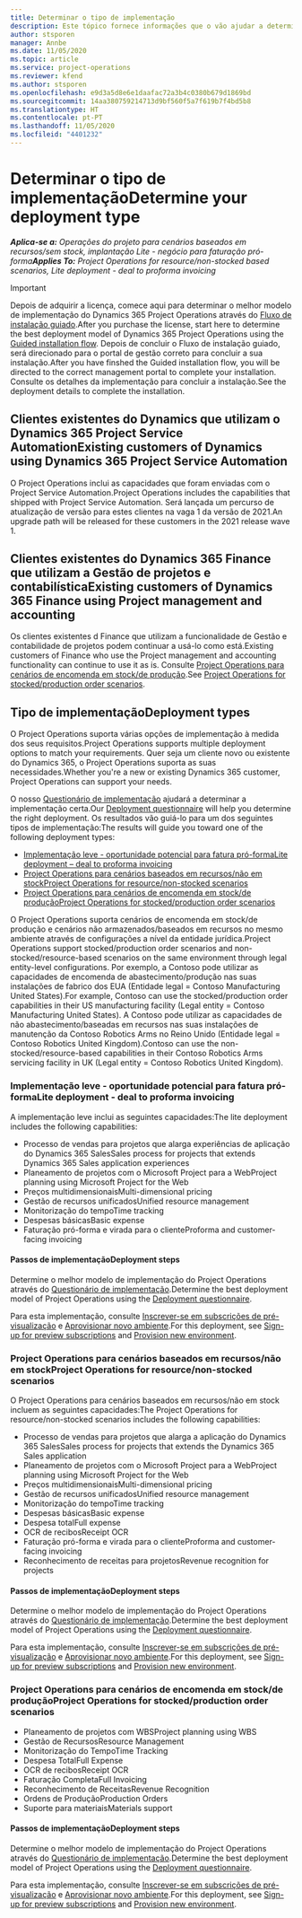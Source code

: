 ```yaml
---
title: Determinar o tipo de implementação
description: Este tópico fornece informações que o vão ajudar a determinar o tipo de implementação correto do Project Operations para a sua empresa.
author: stsporen
manager: Annbe
ms.date: 11/05/2020
ms.topic: article
ms.service: project-operations
ms.reviewer: kfend
ms.author: stsporen
ms.openlocfilehash: e9d3a5d8e6e1daafac72a3b4c0380b679d1869bd
ms.sourcegitcommit: 14aa380759214713d9bf560f5a7f619b7f4bd5b8
ms.translationtype: HT
ms.contentlocale: pt-PT
ms.lasthandoff: 11/05/2020
ms.locfileid: "4401232"
---
```

# <a name="determine-your-deployment-type"></a><span data-ttu-id="b3a63-103">Determinar o tipo de implementação</span><span class="sxs-lookup"><span data-stu-id="b3a63-103">Determine your deployment type</span></span>

<span data-ttu-id="b3a63-104">_**Aplica-se a:** Operações do projeto para cenários baseados em recursos/sem stock, implantação Lite - negócio para faturação pró-forma_</span><span class="sxs-lookup"><span data-stu-id="b3a63-104">_**Applies To:** Project Operations for resource/non-stocked based scenarios, Lite deployment - deal to proforma invoicing_</span></span>

> [!IMPORTANT]
> <span data-ttu-id="b3a63-105">Depois de adquirir a licença, comece aqui para determinar o melhor modelo de implementação do Dynamics 365 Project Operations através do [Fluxo de instalação guiado](https://aka.ms/provisionprojectoperations).</span><span class="sxs-lookup"><span data-stu-id="b3a63-105">After you purchase the license, start here to determine the best deployment model of Dynamics 365 Project Operations using the [Guided installation flow](https://aka.ms/provisionprojectoperations).</span></span>
> <span data-ttu-id="b3a63-106">Depois de concluir o Fluxo de instalação guiado, será direcionado para o portal de gestão correto para concluir a sua instalação.</span><span class="sxs-lookup"><span data-stu-id="b3a63-106">After you have finshed the Guided installation flow, you will be directed to the correct management portal to complete your installation.</span></span> <span data-ttu-id="b3a63-107">Consulte os detalhes da implementação para concluir a instalação.</span><span class="sxs-lookup"><span data-stu-id="b3a63-107">See the deployment details to complete the installation.</span></span>


## <a name="existing-customers-of-dynamics-using-dynamics-365-project-service-automation"></a><span data-ttu-id="b3a63-108">Clientes existentes do Dynamics que utilizam o Dynamics 365 Project Service Automation</span><span class="sxs-lookup"><span data-stu-id="b3a63-108">Existing customers of Dynamics using Dynamics 365 Project Service Automation</span></span>
<span data-ttu-id="b3a63-109">O Project Operations inclui as capacidades que foram enviadas com o Project Service Automation.</span><span class="sxs-lookup"><span data-stu-id="b3a63-109">Project Operations includes the capabilities that shipped with Project Service Automation.</span></span> <span data-ttu-id="b3a63-110">Será lançada um percurso de atualização de versão para estes clientes na vaga 1 da versão de 2021.</span><span class="sxs-lookup"><span data-stu-id="b3a63-110">An upgrade path will be released for these customers in the 2021 release wave 1.</span></span>

## <a name="existing-customers-of-dynamics-365-finance-using-project-management-and-accounting"></a><span data-ttu-id="b3a63-111">Clientes existentes do Dynamics 365 Finance que utilizam a Gestão de projetos e contabilística</span><span class="sxs-lookup"><span data-stu-id="b3a63-111">Existing customers of Dynamics 365 Finance using Project management and accounting</span></span> 

<span data-ttu-id="b3a63-112">Os clientes existentes d Finance que utilizam a funcionalidade de Gestão e contabilidade de projetos podem continuar a usá-lo como está.</span><span class="sxs-lookup"><span data-stu-id="b3a63-112">Existing customers of Finance who use the Project management and accounting functionality can continue to use it as is.</span></span> <span data-ttu-id="b3a63-113">Consulte [Project Operations para cenários de encomenda em stock/de produção](#pma).</span><span class="sxs-lookup"><span data-stu-id="b3a63-113">See [Project Operations for stocked/production order scenarios](#pma).</span></span>


## <a name="deployment-types"></a><span data-ttu-id="b3a63-114">Tipo de implementação</span><span class="sxs-lookup"><span data-stu-id="b3a63-114">Deployment types</span></span>
<span data-ttu-id="b3a63-115">O Project Operations suporta várias opções de implementação à medida dos seus requisitos.</span><span class="sxs-lookup"><span data-stu-id="b3a63-115">Project Operations supports multiple deployment options to match your requirements.</span></span> <span data-ttu-id="b3a63-116">Quer seja um cliente novo ou existente do Dynamics 365, o Project Operations suporta as suas necessidades.</span><span class="sxs-lookup"><span data-stu-id="b3a63-116">Whether you're a new or existing Dynamics 365 customer, Project Operations can support your needs.</span></span>

<span data-ttu-id="b3a63-117">O nosso [Questionário de implementação](https://aka.ms/provisionprojectoperations) ajudará a determinar a implementação certa.</span><span class="sxs-lookup"><span data-stu-id="b3a63-117">Our [Deployment questionnaire](https://aka.ms/provisionprojectoperations) will help you determine the right deployment.</span></span> <span data-ttu-id="b3a63-118">Os resultados vão guiá-lo para um dos seguintes tipos de implementação:</span><span class="sxs-lookup"><span data-stu-id="b3a63-118">The results will guide you toward one of the following deployment types:</span></span>

- [<span data-ttu-id="b3a63-119">Implementação leve - oportunidade potencial para fatura pró-forma</span><span class="sxs-lookup"><span data-stu-id="b3a63-119">Lite deployment – deal to proforma invoicing</span></span>](#lite)
- [<span data-ttu-id="b3a63-120">Project Operations para cenários baseados em recursos/não em stock</span><span class="sxs-lookup"><span data-stu-id="b3a63-120">Project Operations for resource/non-stocked scenarios</span></span>](#integrated)
- [<span data-ttu-id="b3a63-121">Project Operations para cenários de encomenda em stock/de produção</span><span class="sxs-lookup"><span data-stu-id="b3a63-121">Project Operations for stocked/production order scenarios</span></span>](#pma)

<span data-ttu-id="b3a63-122">O Project Operations suporta cenários de encomenda em stock/de produção e cenários não armazenados/baseados em recursos no mesmo ambiente através de configurações a nível da entidade jurídica.</span><span class="sxs-lookup"><span data-stu-id="b3a63-122">Project Operations support stocked/production order scenarios and non-stocked/resource-based scenarios on the same environment through legal entity-level configurations.</span></span> <span data-ttu-id="b3a63-123">Por exemplo, a Contoso pode utilizar as capacidades de encomenda de abastecimento/produção nas suas instalações de fabrico dos EUA (Entidade legal = Contoso Manufacturing United States).</span><span class="sxs-lookup"><span data-stu-id="b3a63-123">For example, Contoso can use the stocked/production order capabilities in their US manufacturing facility (Legal entity = Contoso Manufacturing United States).</span></span> <span data-ttu-id="b3a63-124">A Contoso pode utilizar as capacidades de não abastecimento/baseadas em recursos nas suas instalações de manutenção da Contoso Robotics Arms no Reino Unido (Entidade legal = Contoso Robotics United Kingdom).</span><span class="sxs-lookup"><span data-stu-id="b3a63-124">Contoso can use the non-stocked/resource-based capabilities in their Contoso Robotics Arms servicing facility in UK (Legal entity = Contoso Robotics United Kingdom).</span></span>

### <a name="lite-deployment---deal-to-proforma-invoicing"></a><a  name="lite"></a><span data-ttu-id="b3a63-125">Implementação leve - oportunidade potencial para fatura pró-forma</span><span class="sxs-lookup"><span data-stu-id="b3a63-125">Lite deployment - deal to proforma invoicing</span></span>

<span data-ttu-id="b3a63-126">A implementação leve inclui as seguintes capacidades:</span><span class="sxs-lookup"><span data-stu-id="b3a63-126">The lite deployment includes the following capabilities:</span></span>

- <span data-ttu-id="b3a63-127">Processo de vendas para projetos que alarga experiências de aplicação do Dynamics 365 Sales</span><span class="sxs-lookup"><span data-stu-id="b3a63-127">Sales process for projects that extends Dynamics 365 Sales application experiences</span></span>
- <span data-ttu-id="b3a63-128">Planeamento de projetos com o Microsoft Project para a Web</span><span class="sxs-lookup"><span data-stu-id="b3a63-128">Project planning using Microsoft Project for the Web</span></span>
- <span data-ttu-id="b3a63-129">Preços multidimensionais</span><span class="sxs-lookup"><span data-stu-id="b3a63-129">Multi-dimensional pricing</span></span>
- <span data-ttu-id="b3a63-130">Gestão de recursos unificados</span><span class="sxs-lookup"><span data-stu-id="b3a63-130">Unified resource management</span></span>
- <span data-ttu-id="b3a63-131">Monitorização do tempo</span><span class="sxs-lookup"><span data-stu-id="b3a63-131">Time tracking</span></span>
- <span data-ttu-id="b3a63-132">Despesas básicas</span><span class="sxs-lookup"><span data-stu-id="b3a63-132">Basic expense</span></span>
- <span data-ttu-id="b3a63-133">Faturação pró-forma e virada para o cliente</span><span class="sxs-lookup"><span data-stu-id="b3a63-133">Proforma and customer-facing invoicing</span></span> 

#### <a name="deployment-steps"></a><span data-ttu-id="b3a63-134">Passos de implementação</span><span class="sxs-lookup"><span data-stu-id="b3a63-134">Deployment steps</span></span>
<span data-ttu-id="b3a63-135">Determine o melhor modelo de implementação do Project Operations através do [Questionário de implementação](https://aka.ms/provisionprojectoperations).</span><span class="sxs-lookup"><span data-stu-id="b3a63-135">Determine the best deployment model of Project Operations using the [Deployment questionnaire](https://aka.ms/provisionprojectoperations).</span></span>

<span data-ttu-id="b3a63-136">Para esta implementação, consulte [Inscrever-se em subscrições de pré-visualização](lite-preview-subscription-sign-up.md) e [Aprovisionar novo ambiente](lite-deployment.md).</span><span class="sxs-lookup"><span data-stu-id="b3a63-136">For this deployment, see [Sign-up for preview subscriptions](lite-preview-subscription-sign-up.md) and [Provision new environment](lite-deployment.md).</span></span> 


### <a name="project-operations-for-resourcenon-stocked-scenarios"></a><a name="integrated"></a><span data-ttu-id="b3a63-137">Project Operations para cenários baseados em recursos/não em stock</span><span class="sxs-lookup"><span data-stu-id="b3a63-137">Project Operations for resource/non-stocked scenarios</span></span>
<span data-ttu-id="b3a63-138">O Project Operations para cenários baseados em recursos/não em stock incluem as seguintes capacidades:</span><span class="sxs-lookup"><span data-stu-id="b3a63-138">The Project Operations for resource/non-stocked scenarios includes the following capabilities:</span></span>
 
- <span data-ttu-id="b3a63-139">Processo de vendas para projetos que alarga a aplicação do Dynamics 365 Sales</span><span class="sxs-lookup"><span data-stu-id="b3a63-139">Sales process for projects that extends the Dynamics 365 Sales application</span></span>
- <span data-ttu-id="b3a63-140">Planeamento de projetos com o Microsoft Project para a Web</span><span class="sxs-lookup"><span data-stu-id="b3a63-140">Project planning using Microsoft Project for the Web</span></span>
- <span data-ttu-id="b3a63-141">Preços multidimensionais</span><span class="sxs-lookup"><span data-stu-id="b3a63-141">Multi-dimensional pricing</span></span>
- <span data-ttu-id="b3a63-142">Gestão de recursos unificados</span><span class="sxs-lookup"><span data-stu-id="b3a63-142">Unified resource management</span></span>
- <span data-ttu-id="b3a63-143">Monitorização do tempo</span><span class="sxs-lookup"><span data-stu-id="b3a63-143">Time tracking</span></span>
- <span data-ttu-id="b3a63-144">Despesas básicas</span><span class="sxs-lookup"><span data-stu-id="b3a63-144">Basic expense</span></span>
- <span data-ttu-id="b3a63-145">Despesa total</span><span class="sxs-lookup"><span data-stu-id="b3a63-145">Full expense</span></span>
- <span data-ttu-id="b3a63-146">OCR de recibos</span><span class="sxs-lookup"><span data-stu-id="b3a63-146">Receipt OCR</span></span>
- <span data-ttu-id="b3a63-147">Faturação pró-forma e virada para o cliente</span><span class="sxs-lookup"><span data-stu-id="b3a63-147">Proforma and customer-facing invoicing</span></span> 
- <span data-ttu-id="b3a63-148">Reconhecimento de receitas para projetos</span><span class="sxs-lookup"><span data-stu-id="b3a63-148">Revenue recognition for projects</span></span>

#### <a name="deployment-steps"></a><span data-ttu-id="b3a63-149">Passos de implementação</span><span class="sxs-lookup"><span data-stu-id="b3a63-149">Deployment steps</span></span>
<span data-ttu-id="b3a63-150">Determine o melhor modelo de implementação do Project Operations através do [Questionário de implementação](https://aka.ms/provisionprojectoperations).</span><span class="sxs-lookup"><span data-stu-id="b3a63-150">Determine the best deployment model of Project Operations using the [Deployment questionnaire](https://aka.ms/provisionprojectoperations).</span></span>

<span data-ttu-id="b3a63-151">Para esta implementação, consulte [Inscrever-se em subscrições de pré-visualização](resource-sign-up-preview-subscription.md) e [Aprovisionar novo ambiente](resource-provision-new-environment.md).</span><span class="sxs-lookup"><span data-stu-id="b3a63-151">For this deployment, see [Sign-up for preview subscriptions](resource-sign-up-preview-subscription.md) and [Provision new environment](resource-provision-new-environment.md).</span></span> 


### <a name="project-operations-for-stockedproduction-order-scenarios"></a><a name="pma"></a><span data-ttu-id="b3a63-152">Project Operations para cenários de encomenda em stock/de produção</span><span class="sxs-lookup"><span data-stu-id="b3a63-152">Project Operations for stocked/production order scenarios</span></span>

- <span data-ttu-id="b3a63-153">Planeamento de projetos com WBS</span><span class="sxs-lookup"><span data-stu-id="b3a63-153">Project planning using WBS</span></span>
- <span data-ttu-id="b3a63-154">Gestão de Recursos</span><span class="sxs-lookup"><span data-stu-id="b3a63-154">Resource Management</span></span>
- <span data-ttu-id="b3a63-155">Monitorização do Tempo</span><span class="sxs-lookup"><span data-stu-id="b3a63-155">Time Tracking</span></span>
- <span data-ttu-id="b3a63-156">Despesa Total</span><span class="sxs-lookup"><span data-stu-id="b3a63-156">Full Expense</span></span>
- <span data-ttu-id="b3a63-157">OCR de recibos</span><span class="sxs-lookup"><span data-stu-id="b3a63-157">Receipt OCR</span></span>
- <span data-ttu-id="b3a63-158">Faturação Completa</span><span class="sxs-lookup"><span data-stu-id="b3a63-158">Full Invoicing</span></span>
- <span data-ttu-id="b3a63-159">Reconhecimento de Receitas</span><span class="sxs-lookup"><span data-stu-id="b3a63-159">Revenue Recognition</span></span>
- <span data-ttu-id="b3a63-160">Ordens de Produção</span><span class="sxs-lookup"><span data-stu-id="b3a63-160">Production Orders</span></span>
- <span data-ttu-id="b3a63-161">Suporte para materiais</span><span class="sxs-lookup"><span data-stu-id="b3a63-161">Materials support</span></span>

#### <a name="deployment-steps"></a><span data-ttu-id="b3a63-162">Passos de implementação</span><span class="sxs-lookup"><span data-stu-id="b3a63-162">Deployment steps</span></span>
<span data-ttu-id="b3a63-163">Determine o melhor modelo de implementação do Project Operations através do [Questionário de implementação](https://aka.ms/provisionprojectoperations).</span><span class="sxs-lookup"><span data-stu-id="b3a63-163">Determine the best deployment model of Project Operations using the [Deployment questionnaire](https://aka.ms/provisionprojectoperations).</span></span>

<span data-ttu-id="b3a63-164">Para esta implementação, consulte [Inscrever-se em subscrições de pré-visualização](https://docs.microsoft.com/dynamics365/fin-ops-core/dev-itpro/dev-tools/sign-up-preview-subscription?toc=/dynamics365/finance/toc.json) e [Aprovisionar novo ambiente](https://docs.microsoft.com/dynamics365/fin-ops-core/dev-itpro/deployment/deploy-demo-environment?toc=/dynamics365/finance/toc.json).</span><span class="sxs-lookup"><span data-stu-id="b3a63-164">For this deployment, see [Sign-up for preview subscriptions](https://docs.microsoft.com/dynamics365/fin-ops-core/dev-itpro/dev-tools/sign-up-preview-subscription?toc=/dynamics365/finance/toc.json) and [Provision new environment](https://docs.microsoft.com/dynamics365/fin-ops-core/dev-itpro/deployment/deploy-demo-environment?toc=/dynamics365/finance/toc.json).</span></span> 

